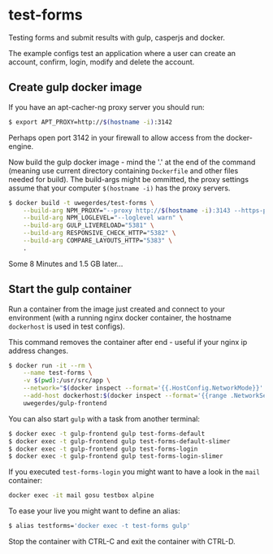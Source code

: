 # test-forms

Testing forms and submit results with gulp, casperjs and docker.

The example configs test an application where a user can create an account, confirm, login, modify and delete the account.

## Create gulp docker image

If you have an apt-cacher-ng proxy server you should run:

```bash
$ export APT_PROXY=http://$(hostname -i):3142
```

Perhaps open port 3142 in your firewall to allow access from the docker-engine.

Now build the gulp docker image - mind the '.' at the end of the command (meaning use current directory containing `Dockerfile` and other files needed for build). The build-args might be ommitted, the proxy settings assume that your computer `$(hostname -i)` has the proxy servers.

```bash
$ docker build -t uwegerdes/test-forms \
	--build-arg NPM_PROXY="--proxy http://$(hostname -i):3143 --https-proxy http://$(hostname -i):3143 --strict-ssl false" \
	--build-arg NPM_LOGLEVEL="--loglevel warn" \
	--build-arg GULP_LIVERELOAD="5381" \
	--build-arg RESPONSIVE_CHECK_HTTP="5382" \
	--build-arg COMPARE_LAYOUTS_HTTP="5383" \
	.
```

Some 8 Minutes and 1.5 GB later...

## Start the gulp container

Run a container from the image just created and connect to your environment (with a running nginx docker container, the hostname `dockerhost` is used in test configs).

This command removes the container after end - useful if your nginx ip address changes.

```bash
$ docker run -it --rm \
	--name test-forms \
	-v $(pwd):/usr/src/app \
	--network="$(docker inspect --format='{{.HostConfig.NetworkMode}}' nginx)" \
	--add-host dockerhost:$(docker inspect --format='{{range .NetworkSettings.Networks}}{{.IPAddress}} {{end}}' nginx) \
	uwegerdes/gulp-frontend
```

You can also start `gulp` with a task from another terminal:

```bash
$ docker exec -t gulp-frontend gulp test-forms-default
$ docker exec -t gulp-frontend gulp test-forms-default-slimer
$ docker exec -t gulp-frontend gulp test-forms-login
$ docker exec -t gulp-frontend gulp test-forms-login-slimer
```

If you executed `test-forms-login` you might want to have a look in the `mail` container:

```bash
docker exec -it mail gosu testbox alpine
```

To ease your live you might want to define an alias:

```bash
$ alias testforms='docker exec -t test-forms gulp'
```

Stop the container with CTRL-C and exit the container with CTRL-D.
